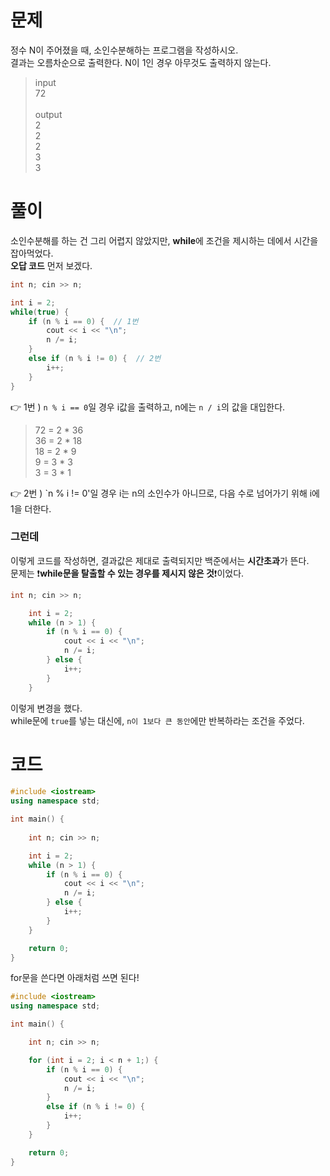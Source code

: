 # 문제
정수 N이 주어졌을 때, 소인수분해하는 프로그램을 작성하시오.<br>
결과는 오름차순으로 출력한다. N이 1인 경우 아무것도 출력하지 않는다.
>input<br>
>72<br><br>
output<br>
2<br>
2<br>
2<br>
3<br>
3<br>
# 풀이
소인수분해를 하는 건 그리 어렵지 않았지만, **while**에 조건을 제시하는 데에서 시간을 잡아먹었다.<br>
**오답 코드** 먼저 보겠다.
```cpp
int n; cin >> n;

int i = 2;
while(true) {
    if (n % i == 0) {  // 1번
        cout << i << "\n";
        n /= i;
    }
    else if (n % i != 0) {  // 2번
        i++;
    }
}
```
👉 1번 ) `n % i == 0`일 경우 i값을 출력하고, n에는 `n / i`의 값을 대입한다.
> 72 = 2 * 36<br>
> 36 = 2 * 18<br>
> 18 = 2 * 9<br>
> 9 = 3 * 3<br>
> 3 = 3 * 1<br>


👉 2번 ) `n % i != 0'일 경우 i는 n의 소인수가 아니므로, 다음 수로 넘어가기 위해 i에 1을 더한다.<br>

### 그런데

이렇게 코드를 작성하면, 결과값은 제대로 출력되지만 백준에서는 **시간초과**가 뜬다.<br>
문제는 ❗**while문을 탈출할 수 있는 경우를 제시지 않은 것**❗이었다.
```cpp
int n; cin >> n;

    int i = 2;
    while (n > 1) { 
        if (n % i == 0) {
            cout << i << "\n"; 
            n /= i; 
        } else {
            i++; 
        }
    }
```
이렇게 변경을 했다.<br>
while문에 `true`를 넣는 대신에, `n이 1보다 큰 동안`에만 반복하라는 조건을 주었다.
# 코드
```cpp
#include <iostream>
using namespace std;

int main() {
    
    int n; cin >> n;

    int i = 2;
    while (n > 1) { 
        if (n % i == 0) {
            cout << i << "\n"; 
            n /= i;
        } else {
            i++; 
        }
    }

    return 0;
}
```
for문을 쓴다면 아래처럼 쓰면 된다!
```cpp
#include <iostream>
using namespace std;

int main() {

    int n; cin >> n;

    for (int i = 2; i < n + 1;) {
        if (n % i == 0) {
            cout << i << "\n";
            n /= i;
        }
        else if (n % i != 0) {
            i++;
        }
    }

    return 0;
}
```
